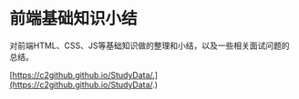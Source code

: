 # 前端基础知识小结
对前端HTML、CSS、JS等基础知识做的整理和小结，以及一些相关面试问题的总结。

<!-- (http://leafxm.com/front-end-database) -->
[https://c2github.github.io/StudyData/.](https://c2github.github.io/StudyData/.)
